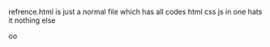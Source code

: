 refrence.html is just a normal file which has all codes html css js in one hats it nothing else
<!-- Quickdraw test -->
oo
